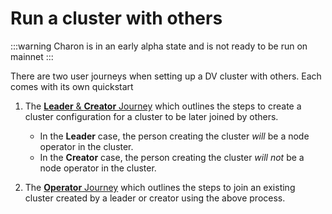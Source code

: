 # Run a cluster with others

:::warning
Charon is in an early alpha state and is not ready to be run on mainnet
:::

There are two user journeys when setting up a DV cluster with others. Each comes with its own quickstart

1. The [**Leader** & **Creator** Journey](./group/quickstart-group-leader-creator) which outlines the steps to create a cluster configuration for a cluster to be later joined by others. 
    - In the **Leader** case, the person creating the cluster *will* be a node operator in the cluster. 
    - In the **Creator** case, the person creating the cluster *will not* be a node operator in the cluster.

2. The [**Operator** Journey](./group/quickstart-group-operator) which outlines the steps to join an existing cluster created by a leader or creator using the above process.
